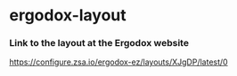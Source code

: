 # ergodox-layout

### Link to the layout at the Ergodox website

https://configure.zsa.io/ergodox-ez/layouts/XJgDP/latest/0
